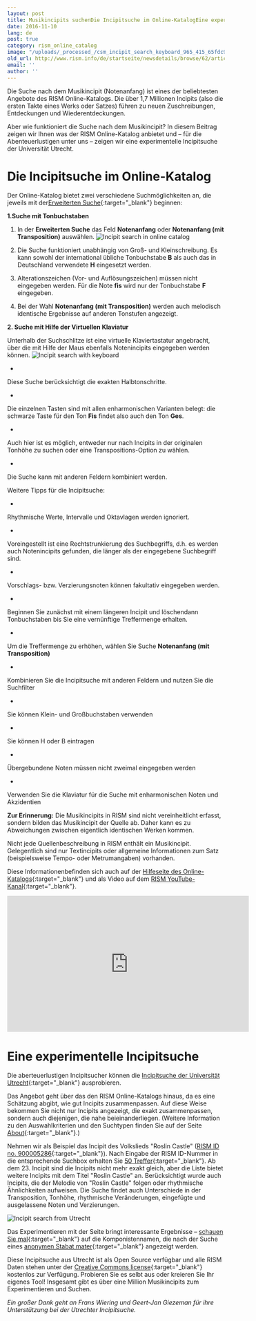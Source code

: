 ```yaml
---
layout: post
title: Musikincipits suchenDie Incipitsuche im Online-KatalogEine experimentelle Incipitsuche
date: 2016-11-10
lang: de
post: true
category: rism_online_catalog
image: "/uploads/_processed_/csm_incipit_search_keyboard_965_415_65fdc94948.jpg"
old_url: http://www.rism.info/de/startseite/newsdetails/browse/62/article/64/music-incipit-searches.html
email: ''
author: ''
---
```



Die Suche nach dem Musikincipit (Notenanfang) ist eines der beliebtesten Angebote des RISM Online-Katalogs. Die über 1,7 Millionen Incipits (also die ersten Takte eines Werks oder Satzes) führen zu neuen Zuschreibungen, Entdeckungen und Wiederentdeckungen.

Aber wie funktioniert die Suche nach dem Musikincipit? In diesem Beitrag zeigen wir Ihnen was der RISM Online-Katalog anbietet und – für die Abenteuerlustigen unter uns – zeigen wir eine experimentelle Incipitsuche der Universität Utrecht.



# Die Incipitsuche im Online-Katalog

Der Online-Katalog bietet zwei verschiedene Suchmöglichkeiten an, die jeweils mit der[Erweiterten Suche](https://opac.rism.info/metaopac/start.do?View=rism&SearchType=2&Language=de){:target="_blank"} beginnen:

**1.Suche mit Tonbuchstaben**

1. In der **Erweiterten Suche** das Feld **Notenanfang** oder **Notenanfang (mit Transposition)** auswählen.
![Incipit search in online catalog](http://rism.info/fileadmin/content/news/incipit_search_field_993_184.jpg)

2. Die Suche funktioniert unabhängig von Groß- und Kleinschreibung. Es kann sowohl der international übliche Tonbuchstabe **B** als auch das in Deutschland verwendete **H** eingesetzt werden.

3. Alterationszeichen (Vor- und Auflösungszeichen) müssen nicht eingegeben werden. Für die Note **fis** wird nur der Tonbuchstabe **F** eingegeben.

4. Bei der Wahl **Notenanfang (mit Transposition)** werden auch melodisch identische Ergebnisse auf anderen Tonstufen angezeigt.

**2. Suche mit Hilfe der Virtuellen Klaviatur**

Unterhalb der Suchschlitze ist eine virtuelle Klaviertastatur angebracht, über die mit Hilfe der Maus ebenfalls Notenincipits eingegeben werden können.
![Incipit search with keyboard](http://rism.info/fileadmin/content/news/incipit_search_keyboard_965_415.jpg)

-

Diese Suche berücksichtigt die exakten Halbtonschritte.


-

Die einzelnen Tasten sind mit allen enharmonischen Varianten belegt: die schwarze Taste für den Ton **Fis** findet also auch den Ton **Ges**.


-

Auch hier ist es möglich, entweder nur nach Incipits in der originalen Tonhöhe zu suchen oder eine Transpositions-Option zu wählen.


-

Die Suche kann mit anderen Feldern kombiniert werden.



Weitere Tipps für die Incipitsuche:

-

Rhythmische Werte, Intervalle und Oktavlagen werden ignoriert.


-

Voreingestellt ist eine Rechtstrunkierung des Suchbegriffs, d.h. es werden auch Notenincipits gefunden, die länger als der eingegebene Suchbegriff sind.


-

Vorschlags- bzw. Verzierungsnoten können fakultativ eingegeben werden.


-

Beginnen Sie zunächst mit einem längeren Incipit und löschendann Tonbuchstaben bis Sie eine vernünftige Treffermenge erhalten.


-

Um die Treffermenge zu erhöhen, wählen Sie Suche **Notenanfang (mit Transposition)**


-

Kombinieren Sie die Incipitsuche mit anderen Feldern und nutzen Sie die Suchfilter


-

Sie können Klein- und Großbuchstaben verwenden


-

Sie können H oder B eintragen


-

Übergebundene Noten müssen nicht zweimal eingegeben werden


-

Verwenden Sie die Klaviatur für die Suche mit enharmonischen Noten und Akzidentien



**Zur Erinnerung:**
Die Musikincipits in RISM sind nicht vereinheitlicht erfasst, sondern bilden das Musikincipit der Quelle ab. Daher kann es zu Abweichungen zwischen eigentlich identischen Werken kommen.

Nicht jede Quellenbeschreibung in RISM enthält ein Musikincipit. Gelegentlich sind nur Textincipits oder allgemeine Informationen zum Satz (beispielsweise Tempo- oder Metrumangaben) vorhanden.

Diese Informationenbefinden sich auch auf der [Hilfeseite des Online-Katalogs](https://opac.rism.info/index.php?id=4&L=1#c47){:target="_blank"} und als Video auf dem [RISM YouTube-Kanal](https://www.youtube.com/user/RISMZentralredaktion/videos){:target="_blank"}.

<iframe width="560" height="315" src="https://www.youtube.com/embed/HgXFyiXZq5M" frameborder="0" allowfullscreen></iframe>


# Eine experimentelle Incipitsuche

Die aberteuerlustigen Incipitsucher können die [Incipitsuche der Universität Utrecht](https://www.projects.science.uu.nl/monochord/risma2/query/db){:target="_blank"} ausprobieren.

Das Angebot geht über das den RISM Online-Katalogs hinaus, da es eine Schätzung abgibt, wie gut Incipits zusammenpassen. Auf diese Weise bekommen Sie nicht nur Incipits angezeigt, die exakt zusammenpassen, sondern auch diejenigen, die nahe beieinanderliegen. (Weitere Information zu den Auswahlkriterien und den Suchtypen finden Sie auf der Seite [About](https://www.projects.science.uu.nl/monochord/risma2/about){:target="_blank"}.)

Nehmen wir als Beispiel das Incipit des Volkslieds "Roslin Castle" ([RISM ID no. 900005286](https://opac.rism.info/search?id=900005286){:target="_blank"}). Nach Eingabe der RISM ID-Nummer in die entsprechende Suchbox erhalten Sie [50 Treffer](https://www.projects.science.uu.nl/monochord/risma2/results/db/1142439/s200){:target="_blank"}. Ab dem 23. Incipit sind die Incipits nicht mehr exakt gleich, aber die Liste bietet weitere Incipits mit dem Titel "Roslin Castle" an. Berücksichtigt wurde auch Incipits, die der Melodie von "Roslin Castle" folgen oder rhythmische Ähnlichkeiten aufweisen. Die Suche findet auch Unterschiede in der Transposition, Tonhöhe, rhythmische Veränderungen, eingefügte und ausgelassene Noten und Verzierungen.

![Incipit search from Utrecht](http://rism.info/fileadmin/content/news/incipit_search_Utrecht_example_817_708.jpg)

Das Experimentieren mit der Seite bringt interessante Ergebnisse – [schauen Sie mal](https://www.projects.science.uu.nl/monochord/risma2/results/db/885184/s200){:target="_blank"} auf die Komponistennamen, die nach der Suche eines [anonymen Stabat mater](https://opac.rism.info/search?View=rism&documentid=650009813){:target="_blank"} angezeigt werden.

Diese Incipitsuche aus Utrecht ist als Open Source verfügbar und alle RISM Daten stehen unter der [Creative Commons license](https://opac.rism.info/index.php?id=8&L=1&id=8){:target="_blank"} kostenlos zur Verfügung. Probieren Sie es selbt aus oder kreieren Sie Ihr eigenes Tool! Insgesamt gibt es über eine Million Musikincipits zum Experimentieren und Suchen.

_Ein großer Dank geht an Frans Wiering und Geert-Jan Giezeman für ihre Unterstützung bei der Utrechter Incipitsuche._





<script type="text/javascript">var switchTo5x=true;</script><script type="text/javascript" src="http://w.sharethis.com/button/buttons.js"></script><script type="text/javascript">stLight.options({publisher: "9b601438-1ce1-49d8-bfd7-9cff5df54c17", doNotHash: false, doNotCopy: false, hashAddressBar: false});</script>